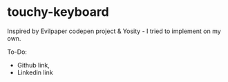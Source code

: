 # touchy-keyboard
Inspired by Evilpaper codepen project & Yosity - I tried to implement on my own.

To-Do:
- Github link,
- Linkedin link
